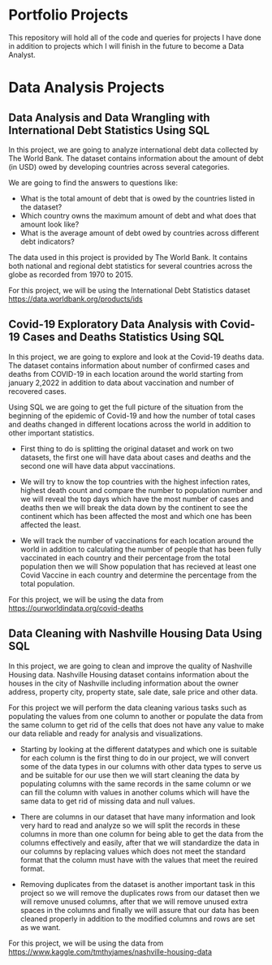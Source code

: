 # Portfolio Projects
This repository will hold all of the code and queries for projects I have done in addition to projects which I will finish in the future to become a Data Analyst.


# Data Analysis Projects


## Data Analysis and Data Wrangling with International Debt Statistics Using SQL
In this project, we are going to analyze international debt data collected by The World Bank. The dataset contains information about the amount of debt (in USD) owed by developing countries across several categories.

We are going to find the answers to questions like:
- What is the total amount of debt that is owed by the countries listed in the dataset?
- Which country owns the maximum amount of debt and what does that amount look like?
- What is the average amount of debt owed by countries across different debt indicators?

The data used in this project is provided by The World Bank. It contains both national and regional debt statistics for several countries across the globe as recorded from 1970 to 2015.

For this project, we will be using the International Debt Statistics dataset https://data.worldbank.org/products/ids


## Covid-19 Exploratory Data Analysis with Covid-19 Cases and Deaths Statistics Using SQL 
In this project, we are going to explore and look at the Covid-19 deaths data. The dataset contains information about number of confirmed cases and deaths from COVID-19 in each location around the world starting from january 2,2022 in addition to data about vaccination and number of recovered cases.

Using SQL we are going to get the full picture of the situation from the beginning of the epidemic of Covid-19 and how the number of total cases and deaths changed in different locations across the world in addition to other important statistics.

- First thing to do is splitting the original dataset and work on two datasets, the first one will have data about cases and deaths and the second one will have data abput vaccinations. 

- We will try to know the top countries with the highest infection rates, highest death count and compare the number to population number and we will reveal the top days which have the most number of cases and deaths then we will break the data down by the continent to see the continent which has been affected the most and which one has been affected the least. 

- We will track the number of vaccinations for each location around the world in addition to calculating the number of people that has been fully vaccinated in each country and their percentage from the total population then we will Show population that has recieved at least one Covid Vaccine in each country and determine the percentage from the total population.

For this project, we will be using the data from https://ourworldindata.org/covid-deaths


## Data Cleaning with Nashville Housing Data Using SQL
In this project, we are going to clean and improve the quality of Nashville Housing data. Nashville Housing dataset contains information about the houses in the city of Nashville including information about the owner address, property city, property state, sale date, sale price and other data.

For this project we will perform the data cleaning various tasks such as populating the values from one column to another or populate the data from the same column to get rid of the cells that does not have any value to make our data reliable and ready for analysis and visualizations.

- Starting by looking at the different datatypes and which one is suitable for each column is the first thing to do in our project, we will convert some of the data types in our columns with other data types to serve us and be suitable for our use then we will start cleaning the data by populating columns with the same records in the same column or we can fill the column with values in another colums which will have the same data to get rid of missing data and null values.

- There are columns in our dataset that have many information and look very hard to read and analyze so we will split the records in these columns in more than one column for being able to get the data from the columns effectively and easily, after that we will standardize the data in our columns by replacing values which does not meet the standard format that the column must have with the values that meet the reuired format.

- Removing duplicates from the dataset is another important task in this project so we will remove the duplicates rows from our dataset then we will remove unused columns, after that we will remove unused extra spaces in the columns and finally we will assure that our data has been cleaned properly in addition to the modified columns and rows are set as we want. 

For this project, we will be using the data from https://www.kaggle.com/tmthyjames/nashville-housing-data








